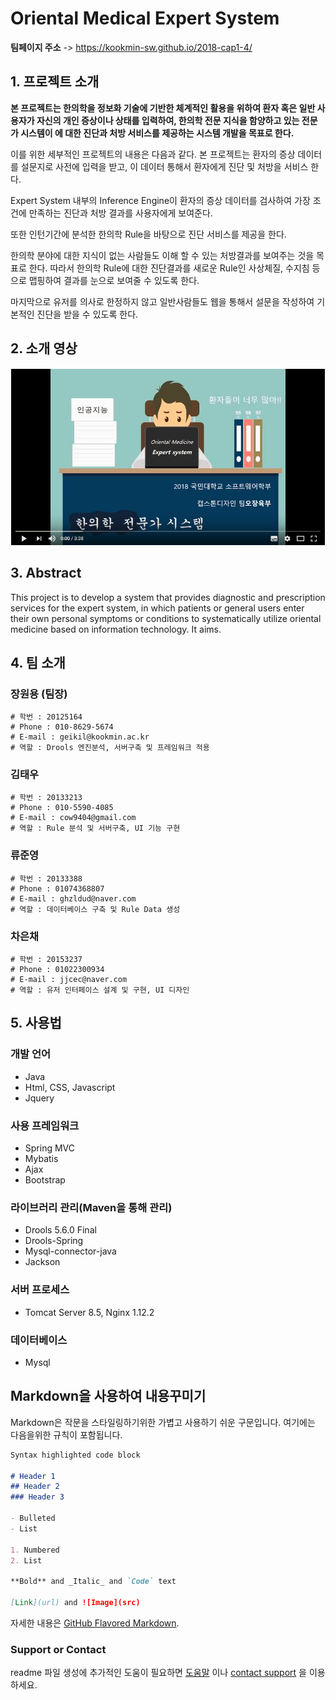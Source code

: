 # Oriental Medical Expert System

**팀페이지 주소** -> https://kookmin-sw.github.io/2018-cap1-4/

## 1. 프로젝트 소개

 **본 프로젝트는 한의학을 정보화 기술에 기반한 체계적인 활용을 위하여 환자 혹은 일반 사용자가 자신의 개인 증상이나 상태를 입력하여, 한의학 전문 지식을 함양하고 있는 전문가 시스템이 에 대한 진단과 처방 서비스를 제공하는 시스템 개발을 목표로 한다.**

 이를 위한 세부적인 프로젝트의 내용은 다음과 같다.
 본 프로젝트는 환자의 증상 데이터를 설문지로 사전에 입력을 받고, 이 데이터 통해서
 환자에게 진단 및 처방을 서비스 한다.
	
 Expert System 내부의 Inference Engine이 환자의 증상 데이터를 검사하여 가장 조건에 만족하는
 진단과 처방 결과를 사용자에게 보여준다.

 또한 인턴기간에 분석한 한의학 Rule을 바탕으로 진단 서비스를 제공을 한다. 

 한의학 분야에 대한 지식이 없는 사람들도 이해 할 수 있는 처방결과를 보여주는 것을 목표로 한다. 따라서 한의학 Rule에 대한 진단결과를 새로운 Rule인 사상체질, 수지침 등으로 맵핑하여 결과를 눈으로 보여줄 수 있도록 한다.

 마지막으로 유저를 의사로 한정하지 않고 일반사람들도 웹을 통해서 설문을 작성하여 기본적인
 진단을 받을 수 있도록 한다.
 

## 2. 소개 영상

[![image](doc/이미지/youtubeMain.PNG)](https://www.youtube.com/watch?v=wvII17ksxE4&t=2s)
## 3. Abstract

This project is to develop a system that provides diagnostic and prescription services for the expert system, in which patients or general users enter their own personal symptoms or conditions to systematically utilize oriental medicine based on information technology. It aims.


## 4. 팀 소개

### 장원용 (팀장)
```
# 학번 : 20125164
# Phone : 010-8629-5674
# E-mail : geikil@kookmin.ac.kr
# 역할 : Drools 엔진분석, 서버구축 및 프레임워크 적용
```
### 김태우
```
# 학번 : 20133213
# Phone : 010-5590-4085
# E-mail : cow9404@gmail.com
# 역할 : Rule 분석 및 서버구축, UI 기능 구현
```
### 류준영
```
# 학번 : 20133388
# Phone : 01074368807
# E-mail : ghzldud@naver.com
# 역할 : 데이터베이스 구축 및 Rule Data 생성
```
### 차은채
```
# 학번 : 20153237
# Phone : 01022300934
# E-mail : jjcec@naver.com
# 역할 : 유저 인터페이스 설계 및 구현, UI 디자인
```
## 5. 사용법

### 개발 언어
   - Java
   - Html, CSS, Javascript 
   - Jquery
### 사용 프레임워크
   - Spring MVC
   - Mybatis   	    
   - Ajax
   - Bootstrap
### 라이브러리 관리(Maven을 통해 관리)
   - Drools 5.6.0 Final 
   - Drools-Spring 
   - Mysql-connector-java
   - Jackson
### 서버 프로세스
  - Tomcat Server 8.5, Nginx 1.12.2
### 데이터베이스
  - Mysql


## Markdown을 사용하여 내용꾸미기

Markdown은 작문을 스타일링하기위한 가볍고 사용하기 쉬운 구문입니다. 여기에는 다음을위한 규칙이 포함됩니다.

```markdown
Syntax highlighted code block

# Header 1
## Header 2
### Header 3

- Bulleted
- List

1. Numbered
2. List

**Bold** and _Italic_ and `Code` text

[Link](url) and ![Image](src)
```

자세한 내용은 [GitHub Flavored Markdown](https://guides.github.com/features/mastering-markdown/).

### Support or Contact

readme 파일 생성에 추가적인 도움이 필요하면 [도움말](https://help.github.com/articles/about-readmes/) 이나 [contact support](https://github.com/contact) 을 이용하세요.
